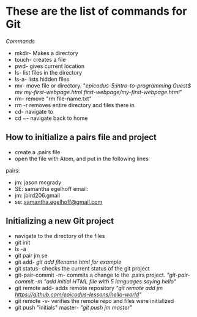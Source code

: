 # These are the list of commands for Git #
_Commands_
* mkdir- Makes a directory
* touch- creates a file
* pwd- gives current location
* ls- list files in the directory
* ls-a- lists hidden files
* mv- move file or directory. "_epicodus-5:intro-to-programming Guest$ mv my-first-webpage.html first-webpage/my-first-webpage.html_"
* rm- remove "rm file-name.txt"
* rm -r removes entire directory and files there in
* cd- navigate to
* cd ~- navigate back to home


## How to initialize a pairs file and project ##
* create a .pairs file
* open the file with Atom, and put in the following lines

pairs:
 * jm: jason mcgrady
 * SE: samantha egelhoff
email:
 * jm: jbird206.gmail
 * se: samantha.egelhoff@gmail.com

## Initializing a new Git project ##
* navigate to the directory of the files
*  git init
* ls -a
* git pair jm se
* git add- _git add filename.html for example_
* git status- checks the current status of the git project
* git-pair-commit -m- commits a change to the .pairs project. _"git-pair-commit -m "add initial HTML file with 5 languages saying hello"_
* git remote add- adds remote repository _"git remote add jm https://github.com/epicodus-lessons/hello-world"_
* git remote -v- verifies the remote repo and files were initialized
* git push "initials" master- _"git push jm master"_
